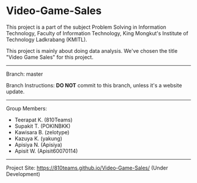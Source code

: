 # Video-Game-Sales
This project is a part of the subject Problem Solving in Information Technology, Faculty of Information Technology, King Mongkut's Institute of Technology Ladkrabang (KMITL).

This project is mainly about doing data analysis. We've chosen the title "Video Game Sales" for this project.

___

Branch: master

Branch Instructions: <b>DO NOT</b> commit to this branch, unless it's a website update.

___

Group Members:
- Teerapat K. (810Teams)
- Supakit T. (POKINBKK)
- Kawisara B. (zelotype)
- Kazuya K. (yakung)
- Apisiya N. (Apisiya)
- Apisit W. (Apisit60070114)

___

Project Site: https://810teams.github.io/Video-Game-Sales/ (Under Development)

